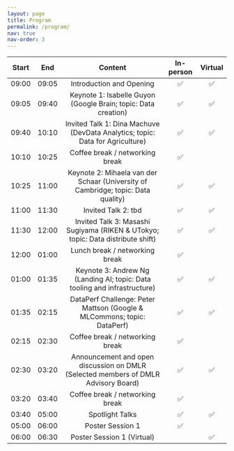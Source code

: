 ```yaml
---
layout: page
title: Program
permalink: /program/
nav: true
nav-order: 3
---
```

| Start | End | Content | In-person | Virtual |
|:---:|:---:|:---:|:---:|:---:|
| 09:00 | 09:05 | Introduction and Opening| :white_check_mark: | :white_check_mark: |
| 09:05 | 09:40 | Keynote 1: Isabelle Guyon (Google Brain; topic: Data creation)| :white_check_mark: | :white_check_mark: |
| 09:40 | 10:10 | Invited Talk 1: Dina Machuve (DevData Analytics; topic: Data for Agriculture)| :white_check_mark: | :white_check_mark: |
| 10:10 | 10:25 | Coffee break / networking break| :white_check_mark: |  |
| 10:25 | 11:00 | Keynote 2: Mihaela van der Schaar (University of Cambridge; topic: Data quality)| :white_check_mark: | :white_check_mark: |
| 11:00 | 11:30 | Invited Talk 2: tbd | :white_check_mark: | :white_check_mark: |
| 11:30 | 12:00 | Invited Talk 3: Masashi Sugiyama (RIKEN & UTokyo; topic: Data distribute shift) | :white_check_mark: | :white_check_mark: |
| 12:00 | 01:00 | Lunch break / networking break | :white_check_mark: |  |
| 01:00 | 01:35 | Keynote 3: Andrew Ng (Landing AI; topic: Data tooling and infrastructure) | :white_check_mark: | :white_check_mark: |
| 01:35 | 02:15 | DataPerf Challenge: Peter Mattson (Google & MLCommons; topic: DataPerf) | :white_check_mark: | :white_check_mark: |
| 02:15 | 02:30 | Coffee break / networking break | :white_check_mark: |  |
| 02:30 | 03:20 | Announcement and open discussion on DMLR (Selected members of DMLR Advisory Board) | :white_check_mark: | :white_check_mark: |
| 03:20 | 03:40 | Coffee break / networking break | :white_check_mark: |  |
| 03:40 | 05:00 | Spotlight Talks | :white_check_mark: | :white_check_mark: |
| 05:00 | 06:00 | Poster Session 1 | :white_check_mark: | |
| 06:00 | 06:30 | Poster Session 1 (Virtual) | | :white_check_mark: |

